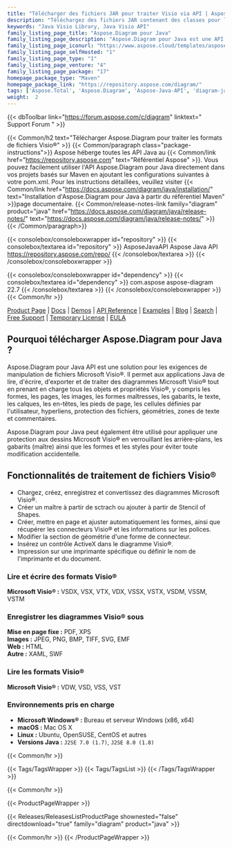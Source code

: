 ```yaml
---
title: "Télécharger des fichiers JAR pour traiter Visio via API | Aspose.Schéma"
description: "Téléchargez des fichiers JAR contenant des classes pour lire, écrire, exporter et traiter des diagrammes Visio. Travaillez avec des objets comme la page, le maître (stencils), la feuille de style via l'API Java."
keywords: "Java Visio Library, Java Visio API"
family_listing_page_title: "Aspose.Diagram pour Java"
family_listing_page_description: "Aspose.Diagram pour Java est une API Java facile à utiliser, performante et bien documentée qui permet aux développeurs de créer, manipuler et convertir des formats de fichiers Visio natifs à partir de leurs applications Java, et sans avoir besoin de s'appuyer sur Microsoft Visio ®."
family_listing_page_iconurl: "https://www.aspose.cloud/templates/aspose/App_Themes/V3/images/diagram/272x272/aspose_diagram-for-java-min.png"
family_listing_page_selfHosted: "1"
family_listing_page_type: "1"
family_listing_page_venture: "4"
family_listing_page_package: "17"
homepage_package_type: "Maven"
homepage_package_link: "https://repository.aspose.com/diagram/"
tags: ['Aspose.Total', 'Aspose.Diagram', 'Aspose-Java-API', 'diagram-java-library', 'diagram-java-class', 'Maven', 'visio-to-pdf', 'visio-to-html', 'visio-to-image', 'VSD-to-VDX', 'VSD-to-VTX', 'VSD-to-XPS', 'diagram-to-SVG', 'diagram-to-XAML', 'shape', 'page', 'VSDX', 'VDX', 'VSD', 'VSX', 'VTX', 'VSSX', 'VSTX', 'VSDM', 'VSSM', 'VSTM', 'VDW', 'VSS', 'VST', 'PDF', 'XPS', 'XAML', 'SVG', 'EMF', 'JPEG', 'PNG', 'BMP', 'TIFF', 'HTML', 'Linux', 'Unix']
weight:  2
---
```


{{< dbToolbar link="https://forum.aspose.com/c/diagram" linktext=" Support Forum " >}}

{{< Common/h2 text="Télécharger Aspose.Diagram pour traiter les formats de fichiers Visio®"  >}}
{{< Common/paragraph class="package-instructions">}}
Aspose héberge toutes les API Java au
{{< Common/link href="https://repository.aspose.com" text="Référentiel Aspose"  >}}. Vous pouvez facilement utiliser l'API Aspose.Diagram pour Java directement dans vos projets basés sur Maven en ajoutant les configurations suivantes à votre pom.xml. Pour les instructions détaillées, veuillez visiter
{{< Common/link href="https://docs.aspose.com/diagram/java/installation/" text="Installation d'Aspose.Diagram pour Java à partir du référentiel Maven"  >}}page documentaire.
{{< Common/release-notes-link family="diagram" product="java" href="https://docs.aspose.com/diagram/java/release-notes/" text="https://docs.aspose.com/diagram/java/release-notes/"  >}}
{{< /Common/paragraph>}}

{{< consolebox/consoleboxwrapper id="repository" >}}
   {{< consolebox/textarea id="repository" >}}
      <repository>
      <id>AsposeJavaAPI</id>
      <name>Aspose Java API</name>
      <url>https://repository.aspose.com/repo/</url>
      </repository>
   {{< /consolebox/textarea >}}
{{< /consolebox/consoleboxwrapper >}}

{{< consolebox/consoleboxwrapper id="dependency" >}}
   {{< consolebox/textarea id="dependency" >}}
      <dependency>
      <groupId>com.aspose</groupId>
      <artifactId>aspose-diagram</artifactId>
      <version>22.7</version>
      </dependency>
   {{< /consolebox/textarea >}}
{{< /consolebox/consoleboxwrapper >}}
{{< Common/hr >}}

[Product Page](https://products.aspose.com/diagram/java) | [Docs](https://docs.aspose.com/diagram/java/) | [Demos](https://products.aspose.app/diagram/family) | [API Reference](https://reference.aspose.com/diagram/java) | [Examples](https://github.com/aspose-diagram/Aspose.Diagram-for-Java) | [Blog](https://blog.aspose.com/category/diagram/) | [Search](https://search.aspose.com/) | [Free Support](https://forum.aspose.com/c/diagram) | [Temporary License](https://purchase.aspose.com/temporary-license) | [EULA](https://about.aspose.com/legal/eula/)

## Pourquoi télécharger Aspose.Diagram pour Java ?

Aspose.Diagram pour Java API est une solution pour les exigences de manipulation de fichiers Microsoft Visio®. Il permet aux applications Java de lire, d'écrire, d'exporter et de traiter des diagrammes Microsoft Visio® tout en prenant en charge tous les objets et propriétés Visio®, y compris les formes, les pages, les images, les formes maîtresses, les gabarits, le texte, les calques, les en-têtes, les pieds de page, les cellules définies par l'utilisateur, hyperliens, protection des fichiers, géométries, zones de texte et commentaires.

Aspose.Diagram pour Java peut également être utilisé pour appliquer une protection aux dessins Microsoft Visio® en verrouillant les arrière-plans, les gabarits (maître) ainsi que les formes et les styles pour éviter toute modification accidentelle.

## Fonctionnalités de traitement de fichiers Visio®

- Chargez, créez, enregistrez et convertissez des diagrammes Microsoft Visio®.
- Créer un maître à partir de sctrach ou ajouter à partir de Stencil of Shapes.
- Créer, mettre en page et ajuster automatiquement les formes, ainsi que récupérer les connecteurs Visio® et les informations sur les polices.
- Modifier la section de géométrie d'une forme de connecteur.
- Insérez un contrôle ActiveX dans le diagramme Visio®.
- Impression sur une imprimante spécifique ou définir le nom de l'imprimante et du document.

### Lire et écrire des formats Visio®

**Microsoft Visio® :** VSDX, VSX, VTX, VDX, VSSX, VSTX, VSDM, VSSM, VSTM

### Enregistrer les diagrammes Visio® sous

**Mise en page fixe :** PDF, XPS\
**Images :** JPEG, PNG, BMP, TIFF, SVG, EMF\
**Web :** HTML\
**Autre :** XAML, SWF

### Lire les formats Visio®

**Microsoft Visio® :** VDW, VSD, VSS, VST

### Environnements pris en charge

- **Microsoft Windows® :** Bureau et serveur Windows (x86, x64)
- **macOS :** Mac OS X
- **Linux :** Ubuntu, OpenSUSE, CentOS et autres
- **Versions Java :** `J2SE 7.0 (1.7)`, `J2SE 8.0 (1.8)`

{{< Common/hr >}}

{{< Tags/TagsWrapper >}}
 {{< Tags/TagsList >}}
{{< /Tags/TagsWrapper >}}

{{< Common/hr >}}

{{< ProductPageWrapper >}}
<!-- ReleasesListProductPage-->
   {{< Releases/ReleasesListProductPage shownested="false"  directdownload="true" family="diagram" product="java" >}}
<!-- /ReleasesListProductPage-->
{{< Common/hr >}}
{{< /ProductPageWrapper >}}

